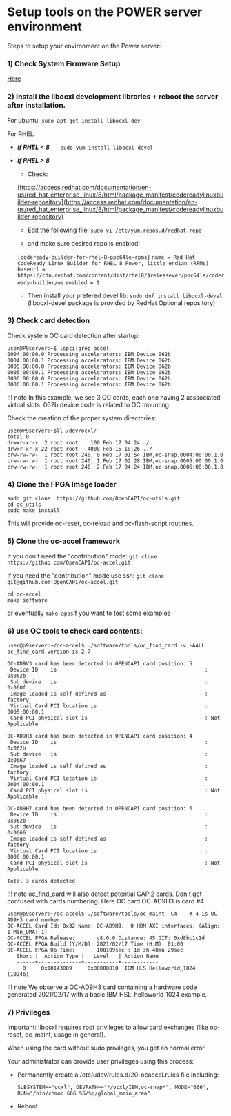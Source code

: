 # Setup tools on the POWER server environment

Steps to setup your environment on the Power server:

### 1) Check System Firmware Setup 

[Here](./../../system_firmware_setup/)

### 2) Install the libocxl development libraries + reboot the server after installation. 

For ubuntu: `sudo apt-get install libocxl-dev`

For RHEL:

- ***if RHEL < 8***     `	sudo yum install libocxl-devel`
  
- ***if RHEL > 8*** 
    - Check:

    [https://access.redhat.com/documentation/en-us/red_hat_enterprise_linux/8/html/package_manifest/codereadylinuxbuilder-repository](https://access.redhat.com/documentation/en-us/red_hat_enterprise_linux/8/html/package_manifest/codereadylinuxbuilder-repository)

    - Edit the following file:	`sudo vi /etc/yum.repos.d/redhat.repo`
    
    - and make sure desired repo is enabled:
    
    `[codeready-builder-for-rhel-8-ppc64le-rpms]`
    `name = Red Hat CodeReady Linux Builder for RHEL 8 Power, little endian (RPMs)`
    `baseurl = https://cdn.redhat.com/content/dist/rhel8/$releasever/ppc64le/codeready-builder/os`
    `enabled = 1`
    
    - Then install your prefered devel lib: `sudo dnf install libocxl-devel` (libocxl-devel package is provided by RedHat Optional repository)   

### 3) Check card detection

Check system OC card detection after startup:

```
user@P9server:~$ lspci|grep accel
0004:00:00.0 Processing accelerators: IBM Device 062b
0004:00:00.1 Processing accelerators: IBM Device 062b
0005:00:00.0 Processing accelerators: IBM Device 062b
0005:00:00.1 Processing accelerators: IBM Device 062b
0006:00:00.0 Processing accelerators: IBM Device 062b
0006:00:00.1 Processing accelerators: IBM Device 062b
```

!!! note
    In this example, we see 3 OC cards, each one having 2 asssociated virtual slots. 062b device code is related to OC mounting.

Check the creation of the proper system directories:

```
user@P9server:~$ll /dev/ocxl/
total 0
drwxr-xr-x  2 root root    100 Feb 17 04:24 ./
drwxr-xr-x 22 root root   4000 Feb 15 18:26 ../
crw-rw-rw-  1 root root 240, 0 Feb 17 01:54 IBM,oc-snap.0004:00:00.1.0
crw-rw-rw-  1 root root 240, 1 Feb 17 02:28 IBM,oc-snap.0005:00:00.1.0
crw-rw-rw-  1 root root 240, 2 Feb 17 04:24 IBM,oc-snap.0006:00:00.1.0
```

### 4) Clone the FPGA Image loader

```
sudo git clone  https://github.com/OpenCAPI/oc-utils.git 
cd oc_utils
sudo make install 
```

This will provide oc-reset, oc-reload and oc-flash-script routines.

### 5) Clone the oc-accel framework 

If you don't need the "contribution" mode:    `git clone https://github.com/OpenCAPI/oc-accel.git`

 If you need the "contribution" mode use ssh: `git clone git@github.com:OpenCAPI/oc-accel.git`

```
cd oc-accel
make software
```

or eventually `make apps`if you want to test some examples

### 6) use OC tools to check card contents:

```
user@p9server:~/oc-accel$ ./software/tools/oc_find_card -v -AALL
oc_find_card version is 2.7

OC-AD9V3 card has been detected in OPENCAPI card position: 5
 Device ID    is                                                : 0x062b
 Sub device   is                                                : 0x060f
 Image loaded is self defined as                                : factory
 Virtual Card PCI location is                                   : 0005:00:00.1
 Card PCI physical slot is                                      : Not Applicable

OC-AD9H3 card has been detected in OPENCAPI card position: 4
 Device ID    is                                                : 0x062b
 Sub device   is                                                : 0x0667
 Image loaded is self defined as                                : factory
 Virtual Card PCI location is                                   : 0004:00:00.1
 Card PCI physical slot is                                      : Not Applicable

OC-AD9H7 card has been detected in OPENCAPI card position: 6
 Device ID    is                                                : 0x062b
 Sub device   is                                                : 0x0666
 Image loaded is self defined as                                : factory
 Virtual Card PCI location is                                   : 0006:00:00.1
 Card PCI physical slot is                                      : Not Applicable

Total 3 cards detected
```

!!! note
    oc_find_card will also detect potential CAPI2 cards. Don't get confused with cards numbering. Here OC card OC-AD9H3 is card #4

```
user@p9server:~/oc-accel$ ./software/tools/oc_maint -C4    # 4 is OC-AD9H3 card number
OC-ACCEL Card Id: 0x32 Name: OC-AD9H3.  0 HBM AXI interfaces. (Align: 1 Min_DMA: 1)
OC-ACCEL FPGA Release:       v8.0.0 Distance: 45 GIT: 0xd8bc1c1d
OC-ACCEL FPGA Build (Y/M/D): 2021/02/17 Time (H:M): 01:00
OC-ACCEL FPGA Up Time:       100109sec : 1d 3h 48mn 29sec
   Short |  Action Type |   Level   | Action Name
   ------+--------------+-----------+------------
     0     0x10143009     0x00000010  IBM HLS Helloworld_1024   (1024b)
```

!!! note
    We observe a OC-AD9H3 card containing a hardware code generated 2021/02/17 with a basic IBM HSL_helloworld_1024 example.

### 7) Privileges

Important: libocxl requires root privileges to allow card exchanges (like oc-reset, oc_maint, usage in general).

When using the card without sudo privileges, you get an normal error.

Your administrator can provide user privileges using this process:

- Permanently create a /etc/udev/rules.d/20-ocaccel.rules file including:

  ```
  SUBSYSTEM=="ocxl", DEVPATH=="*/ocxl/IBM,oc-snap*", MODE="666", RUN="/bin/chmod 666 %S/%p/global_mmio_area"
  ```

- Reboot
  

